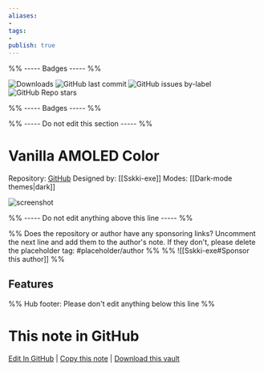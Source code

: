 ```yaml
---
aliases:
- 
tags: 
- 
publish: true
---
```


%% ----- Badges ----- %%

![Downloads](https://img.shields.io/badge/downloads-7150-573E7A?style=for-the-badge&logo=)
![GitHub last commit](https://img.shields.io/github/last-commit/Sskki-exe/vanilla-amoled-theme-color?color=573E7A&label=last%20update&logo=github&style=for-the-badge)
![GitHub issues by-label](https://img.shields.io/github/issues/Sskki-exe/vanilla-amoled-theme-color/help%20wanted?color=573E7A&logo=github&style=for-the-badge) 
![GitHub Repo stars](https://img.shields.io/github/stars/Sskki-exe/vanilla-amoled-theme-color?color=573E7A&logo=github&style=for-the-badge)

%% ----- Badges ----- %%

%% ----- Do not edit this section ----- %%

# Vanilla AMOLED Color

Repository: [GitHub](https://github.com/Sskki-exe/vanilla-amoled-theme-color)
Designed by: [[Sskki-exe]]
Modes: [[Dark-mode themes|dark]]



![screenshot](https://github.com/Sskki-exe/vanilla-amoled-theme-color/raw/HEAD/sample-screenshot-sm.png)

%% ----- Do not edit anything above this line ----- %% 

%% Does the repository or author have any sponsoring links? Uncomment the next line and add them to the author's note. If they don't, please delete the placeholder tag: #placeholder/author %%
%% ![[Sskki-exe#Sponsor this author]] %%


## Features



%% Hub footer: Please don't edit anything below this line %%

# This note in GitHub

<span class="git-footer">[Edit In GitHub](https://github.dev/obsidian-community/obsidian-hub/blob/main/02%20-%20Community%20Expansions/02.05%20All%20Community%20Expansions/Themes/Vanilla%20AMOLED%20Color.md "git-hub-edit-note") | [Copy this note](https://raw.githubusercontent.com/obsidian-community/obsidian-hub/main/02%20-%20Community%20Expansions/02.05%20All%20Community%20Expansions/Themes/Vanilla%20AMOLED%20Color.md "git-hub-copy-note") | [Download this vault](https://github.com/obsidian-community/obsidian-hub/archive/refs/heads/main.zip "git-hub-download-vault") </span>
